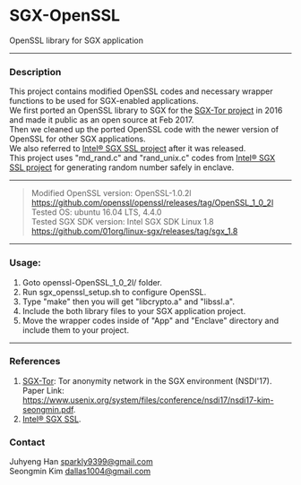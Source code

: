 # SGX-OpenSSL

OpenSSL library for SGX application
<hr/>

### Description
This project contains modified OpenSSL codes and necessary wrapper functions to be used for SGX-enabled applications. <br />
We first ported an OpenSSL library to SGX for the [SGX-Tor project](https://www.usenix.org/system/files/conference/nsdi17/nsdi17-kim-seongmin.pdf) in 2016 and made it public as an open source at Feb 2017. <br />
Then we cleaned up the ported OpenSSL code with the newer version of OpenSSL for other SGX applications. <br />
We also referred to [Intel® SGX SSL project](https://github.com/01org/intel-sgx-ssl) after it was released. <br />
This project uses "md_rand.c" and "rand_unix.c" codes from [Intel® SGX SSL project](https://github.com/01org/intel-sgx-ssl) for generating random number safely in enclave.<br />

<hr/>

> Modified OpenSSL version: OpenSSL-1.0.2l https://github.com/openssl/openssl/releases/tag/OpenSSL_1_0_2l <br />
> Tested OS: ubuntu 16.04 LTS, 4.4.0 <br />
> Tested SGX SDK version: Intel SGX SDK Linux 1.8 https://github.com/01org/linux-sgx/releases/tag/sgx_1.8 <br />

<hr/>

### Usage:
1. Goto openssl-OpenSSL_1_0_2l/ folder.
2. Run sgx_openssl_setup.sh to configure OpenSSL.
3. Type "make" then you will get "libcrypto.a" and "libssl.a".
4. Include the both library files to your SGX application project.
5. Move the wrapper codes inside of "App" and "Enclave" directory and include them to your project.

<hr/>

### References
1. [SGX-Tor](https://github.com/kaist-ina/SGX-Tor): Tor anonymity network in the SGX environment (NSDI'17). 
Paper Link: https://www.usenix.org/system/files/conference/nsdi17/nsdi17-kim-seongmin.pdf.
2. [Intel® SGX SSL](https://github.com/01org/intel-sgx-ssl).

### Contact
Juhyeng Han sparkly9399@gmail.com <br />
Seongmin Kim dallas1004@gmail.com
